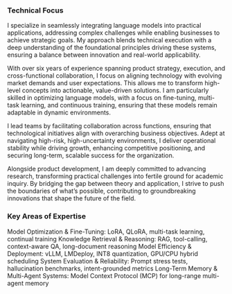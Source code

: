 ### Technical Focus

I specialize in seamlessly integrating language models into practical applications, addressing complex challenges while enabling businesses to achieve strategic goals. My approach blends technical execution with a deep understanding of the foundational principles driving these systems, ensuring a balance between innovation and real-world applicability.

With over six years of experience spanning product strategy, execution, and cross-functional collaboration, I focus on aligning technology with evolving market demands and user expectations. This allows me to transform high-level concepts into actionable, value-driven solutions. I am particularly skilled in optimizing language models, with a focus on fine-tuning, multi-task learning, and continuous training, ensuring that these models remain adaptable in dynamic environments.

I lead teams by facilitating collaboration across functions, ensuring that technological initiatives align with overarching business objectives. Adept at navigating high-risk, high-uncertainty environments, I deliver operational stability while driving growth, enhancing competitive positioning, and securing long-term, scalable success for the organization.

Alongside product development, I am deeply committed to advancing research, transforming practical challenges into fertile ground for academic inquiry. By bridging the gap between theory and application, I strive to push the boundaries of what’s possible, contributing to groundbreaking innovations that shape the future of the field.

### Key Areas of Expertise

Model Optimization & Fine-Tuning: LoRA, QLoRA, multi-task learning, continual training
Knowledge Retrieval & Reasoning: RAG, tool-calling, context-aware QA, long-document reasoning
Model Efficiency & Deployment: vLLM, LMDeploy, INT8 quantization, GPU/CPU hybrid scheduling
System Evaluation & Reliability: Prompt stress tests, hallucination benchmarks, intent-grounded metrics
Long-Term Memory & Multi-Agent Systems: Model Context Protocol (MCP) for long-range multi-agent memory
